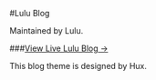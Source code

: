 #Lulu Blog

Maintained by Lulu.

###[View Live Lulu Blog &rarr;](https://lulu-zhu.github.io/)


This blog theme is designed by Hux.


